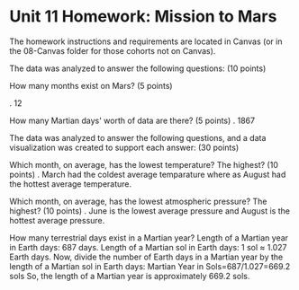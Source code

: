 # Unit 11 Homework: Mission to Mars

The homework instructions and requirements are located in Canvas (or in the 08-Canvas folder for those cohorts not on Canvas).

The data was analyzed to answer the following questions: (10 points)

How many months exist on Mars? (5 points)

. 12

How many Martian days' worth of data are there? (5 points)
. 1867

The data was analyzed to answer the following questions, and a data visualization was created to support each answer: (30 points)


Which month, on average, has the lowest temperature? The highest? (10 points)
. March had the coldest average temparature where as August had the hottest average temperature.

Which month, on average, has the lowest atmospheric pressure? The highest? (10 points)
. June is the lowest average pressure and August is the hottest average pressure.  

How many terrestrial days exist in a Martian year? 
Length of a Martian year in Earth days: 687 days.
Length of a Martian sol in Earth days: 1 sol ≈ 1.027 Earth days.
Now, divide the number of Earth days in a Martian year by the length of a Martian sol in Earth days:
Martian Year in Sols=687/1.027=669.2 sols
So, the length of a Martian year is approximately 669.2 sols.

